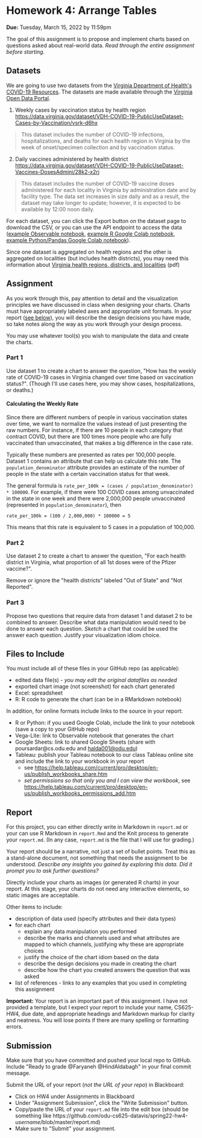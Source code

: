 # Homework 4: Arrange Tables 

**Due:** Tuesday, March 15, 2022 by 11:59pm 

The goal of this assignment is to propose and implement charts based on questions asked about real-world data.  *Read through the entire assignment before starting.*

## Datasets
We are going to use two datasets from the [Virginia Department of Health's COVID-19 Resources](https://www.vdh.virginia.gov/coronavirus/covid-19-in-virginia/).  The datasets are made available through the [Virginia Open Data Portal](https://data.virginia.gov).

1. Weekly cases by vaccination status by health region  
https://data.virginia.gov/dataset/VDH-COVID-19-PublicUseDataset-Cases-by-Vaccination/vsrk-d6hx
> This dataset includes the number of COVID-19 infections, hospitalizations, and deaths for each health region in Virginia by the week of onset/specimen collection and by vaccination status.

2. Daily vaccines administered by health district  
https://data.virginia.gov/dataset/VDH-COVID-19-PublicUseDataset-Vaccines-DosesAdmini/28k2-x2rj
> This dataset includes the number of COVID-19 vaccine doses administered for each locality in Virginia by administration date and by facility type. The data set increases in size daily and as a result, the dataset may take longer to update; however, it is expected to be available by 12:00 noon daily.

For each dataset, you can click the Export button on the dataset page to download the CSV, or you can use the API endpoint to access the data ([example Observable notebook](https://observablehq.com/@weiglemc/using-the-soda-api-to-access-data-from-the-virginia-open-data), [example R Google Colab notebook](https://github.com/odu-cs432-websci/public/blob/main/R_SODA_API_for_VDH_data.ipynb), [example Python/Pandas Google Colab notebook](https://github.com/odu-cs625-datavis/public/blob/main/Va_Open_Data_Portal_API_Example.ipynb)). 

Since one dataset is aggregated on health regions and the other is aggregated on localities (but includes health districts), you may need this information about [Virginia health regions, districts, and localities](https://www.vdh.virginia.gov/content/uploads/sites/182/2020/08/VA-regions_districts_localities.pdf) (pdf)

## Assignment

As you work through this, pay attention to detail and the visualization principles we have discussed in class when designing your charts.  Charts must have appropriately labeled axes and appropriate unit formats. In your report ([see below](#report)), you will describe the design decisions you have made, so take notes along the way as you work through your design process. 

You may use whatever tool(s) you wish to manipulate the data and create the charts.

### Part 1

Use dataset 1 to create a chart to answer the question, "How has the weekly rate of COVID-19 cases in Virginia changed over time based on vaccination status?". (Though I'll use cases here, you may show cases, hospitalizations, or deaths.)

#### Calculating the Weekly Rate

Since there are different numbers of people in various vaccination states over time, we want to normalize the values instead of just presenting the raw numbers.  For instance, if there are 10 people in each category that contract COVID, but there are 100 times more people who are fully vaccinated than unvaccinated, that makes a big difference in the case rate.

Typically these numbers are presented as rates per 100,000 people.  Dataset 1 contains an attribute that can help us calculate this rate.  The `population_denominator` attribute provides an estimate of the number of people in the state with a certain vaccination status for that week.  

The general formula is `rate_per_100k = (cases / population_denominator) * 100000`. For example, if there were 100 COVID cases among unvaccinated in the state in one week and there were 2,000,000 people unvaccinated (represented in `population_denominator`), then  

`rate_per_100k = (100 / 2,000,000) * 100000 = 5`  

This means that this rate is equivalent to 5 cases in a population of 100,000.


### Part 2

Use dataset 2 to create a chart to answer the question, "For each health district in Virginia, what proportion of all 1st doses were of the Pfizer vaccine?". 

Remove or ignore the "health districts" labeled "Out of State" and "Not Reported".

### Part 3

Propose two questions that require data from dataset 1 and dataset 2 to be combined to answer.  Describe what data manipulation would need to be done to answer each question.  *Sketch* a chart that could be used the answer each question.  Justify your visualization idiom choice.


## Files to Include 

You must include all of these files in your GitHub repo (as applicable):

* edited data file(s) - *you may edit the original datafiles as needed*
* exported chart image (not screenshot) for each chart generated
* Excel: spreadsheet
* R: R code to generate the chart (can be in a RMarkdown notebook) 

In addition, for online formats include links to the source in your report:

* R or Python: if you used Google Colab, include the link to your notebook (save a copy to your GitHub repo)
* Vega-Lite: link to Observable notebook that generates the chart
* Google Sheets: link to shared Google Sheets (share with poursardar@<nolink>cs.odu.edu and halda001@odu.edu)
* Tableau: publish your Tableau notebook to our class Tableau online site and include the link to your workbook in your report
  * see https://help.tableau.com/current/pro/desktop/en-us/publish_workbooks_share.htm
  * *set permissions so that only you and I can view the workbook*, see https://help.tableau.com/current/pro/desktop/en-us/publish_workbooks_permissions_add.htm

## Report
For this project, you can either directly write in Markdown in `report.md` or your can use R Markdown in `report.Rmd` and the Knit process to generate your `report.md`. (In any case, `report.md` is the file that I will use for grading.)

Your report should be a narrative, not just a set of bullet points. Treat this as a stand-alone document, not something that needs the assignment to be understood.  *Describe any insights you gained by exploring this data.  Did it prompt you to ask further questions?*

Directly include your charts as images (or generated R charts) in your report.  At this stage, your charts do not need any interactive elements, so static images are acceptable.  

Other items to include:
* description of data used (specify attributes and their data types)
* for each chart
  * explain any data manipulation you performed
  * describe the marks and channels used and what attributes are mapped to which channels, justifying why these are appropriate choices
  * justify the choice of the chart idiom based on the data
  * describe the design decisions you made in creating the chart
  * describe how the chart you created answers the question that was asked
* list of references - links to any examples that you used in completing this assignment

**Important:** Your report is an important part of this assignment. I have not provided a template, but I expect your report to include your name, CS625-HW4, due date, and appropriate headings and Markdown markup for clarity and neatness. You will lose points if there are many spelling or formatting errors. 

## Submission
Make sure that you have committed and pushed your local repo to GitHub.  Include "Ready to grade @Faryaneh @HindAldabagh" in your final commit message. 

Submit the URL of your report (*not the URL of your repo*) in Blackboard:
* Click on HW4 under Assignments in Blackboard
* Under "Assignment Submission", click the "Write Submission" button.
* Copy/paste the URL of your `report.md` file into the edit box (should be something like https<nolink>://github.com/odu-cs625-datavis/spring22-hw4-*username*/blob/master/report.md)
* Make sure to "Submit" your assignment.
